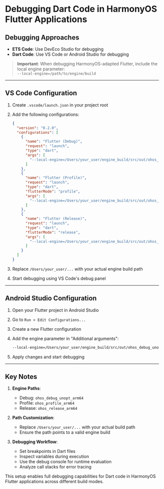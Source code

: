 # Debugging Dart Code in HarmonyOS Flutter Applications

## Debugging Approaches
- **ETS Code**: Use DevEco Studio for debugging
- **Dart Code**: Use VS Code or Android Studio for debugging

> **Important**: When debugging HarmonyOS-adapted Flutter, include the local engine parameter:  
> `--local-engine=/path/to/engine/build`

---

## VS Code Configuration
1. Create `.vscode/launch.json` in your project root
2. Add the following configurations:

	```json
	{
	  "version": "0.2.0",
	  "configurations": [
	    {
	      "name": "Flutter (Debug)",
	      "request": "launch",
	      "type": "dart",
	      "args": [
	        "--local-engine=/Users/your_user/engine_build/src/out/ohos_debug_unopt_arm64"
	      ]
	    },
	    {
	      "name": "Flutter (Profile)",
	      "request": "launch",
	      "type": "dart",
	      "flutterMode": "profile",
	      "args": [
	        "--local-engine=/Users/your_user/engine_build/src/out/ohos_profile_arm64"
	      ]
	    },
	    {
	      "name": "Flutter (Release)",
	      "request": "launch",
	      "type": "dart",
	      "flutterMode": "release",
	      "args": [
	        "--local-engine=/Users/your_user/engine_build/src/out/ohos_release_arm64"
	      ]
	    }
	  ]
	}
	```

3. Replace `/Users/your_user/...` with your actual engine build path
4. Start debugging using VS Code's debug panel

---

## Android Studio Configuration
1. Open your Flutter project in Android Studio
2. Go to `Run > Edit Configurations...`
3. Create a new Flutter configuration
4. Add the engine parameter in "Additional arguments":



	```bash
	--local-engine=/Users/your_user/engine_build/src/out/ohos_debug_unopt_arm64
	```

5. Apply changes and start debugging

---

## Key Notes
1. **Engine Paths**:
   - Debug: `ohos_debug_unopt_arm64`
   - Profile: `ohos_profile_arm64`
   - Release: `ohos_release_arm64`

2. **Path Customization**:
   - Replace `/Users/your_user/...` with your actual build path
   - Ensure the path points to a valid engine build

3. **Debugging Workflow**:
   - Set breakpoints in Dart files
   - Inspect variables during execution
   - Use the debug console for runtime evaluation
   - Analyze call stacks for error tracing

This setup enables full debugging capabilities for Dart code in HarmonyOS Flutter applications across different build modes.